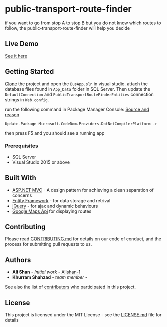 # public-transport-route-finder

if you want to go from stop A to stop B but you do not know which routes to follow, the public-transport-route-finder will help you decide

## Live Demo
[See it here](http://ptrf.tk/)

## Getting Started

[Clone](https://github.com/Alishan-1/public-transport-route-finder.git) the project and open the `BusApp.sln` in visual studio. attach the database files found in `App_Data` folder in SQL Server. Then update the `DefaultConnection` and `PublicTransportRouteFinderEntities` connection strings in `Web.config`.  

run the following command in Package Manager Console: [Source and reason](https://stackoverflow.com/questions/32780315/could-not-find-a-part-of-the-path-bin-roslyn-csc-exe)

```
Update-Package Microsoft.CodeDom.Providers.DotNetCompilerPlatform -r
```
 


then press F5 and you should see a running app

### Prerequisites

* SQL Server 
* Visual Studio 2015 or above



## Built With

* [ASP.NET MVC](https://dotnet.microsoft.com/apps/aspnet/mvc) - A design pattern for achieving a clean separation of concerns
* [Entity Framework](https://docs.microsoft.com/en-us/ef/) - for data storage and retrival
* [jQuery](https://jquery.com/) - for ajax and dynamic behaviours
* [Google Maps Api](https://developers.google.com/maps/documentation/javascript/tutorial) for displaying routes

## Contributing

Please read [CONTRIBUTING.md]() for details on our code of conduct, and the process for submitting pull requests to us.


## Authors

* **Ali Shan** - *Initial work* - [Alishan-1](https://github.com/Alishan-1)
* **Khurram Shahzad** - *team member* -

See also the list of [contributors](https://github.com/our/project/contributors/will-be-added-here) who participated in this project.

## License

This project is licensed under the MIT License - see the [LICENSE.md](LICENSE.md) file for details
